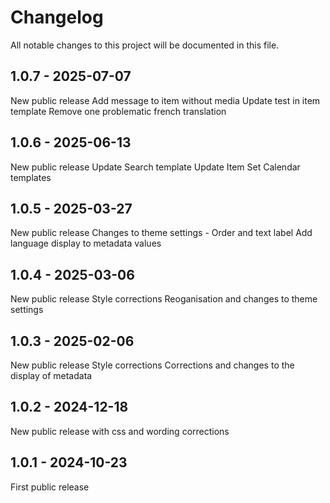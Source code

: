 # Changelog

All notable changes to this project will be documented in this file.

## 1.0.7 - 2025-07-07

New public release
Add message to item without media
Update test in item template
Remove one problematic french translation

## 1.0.6 - 2025-06-13

New public release
Update Search template
Update Item Set Calendar templates

## 1.0.5 - 2025-03-27

New public release
Changes to theme settings - Order and text label
Add language display to metadata values

## 1.0.4 - 2025-03-06

New public release
Style corrections
Reoganisation and changes to theme settings

## 1.0.3 - 2025-02-06

New public release
Style corrections
Corrections and changes to the display of metadata

## 1.0.2 - 2024-12-18

New public release with css and wording corrections

## 1.0.1 - 2024-10-23

First public release
